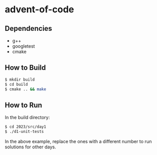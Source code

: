 # advent-of-code
## Dependencies
* g++
* googletest
* cmake
## How to Build
~~~bash
$ mkdir build
$ cd build
$ cmake .. && make
~~~
## How to Run
In the build directory:
~~~bash
$ cd 2023/src/day1
$ ./d1-unit-tests
~~~
In the above example, replace the ones with a different number to run solutions for other days.
